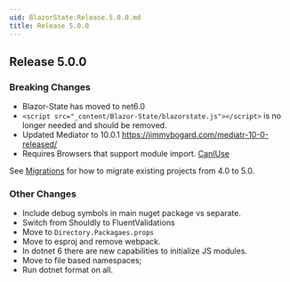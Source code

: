 ```yaml
---
uid: BlazorState:Release.5.0.0.md
title: Release 5.0.0
---
```


## Release 5.0.0

### Breaking Changes
* Blazor-State has moved to net6.0
* `<script src="_content/Blazor-State/blazorstate.js"></script>` is no longer needed and should be removed.
* Updated Mediator to 10.0.1 https://jimmybogard.com/mediatr-10-0-released/
* Requires Browsers that support module import.  [CanIUse](https://caniuse.com/?search=module)

See [Migrations](xref:BlazorState:Migration4-5.md) for how to migrate existing projects from 4.0 to 5.0.

### Other Changes
* Include debug symbols in main nuget package vs separate.
* Switch from Shouldly to FluentValidations
* Move to `Directory.Packagaes.props`
* Move to esproj and remove webpack.
* In dotnet 6 there are new capabilities to initialize JS modules. 
* Move to file based namespaces;
* Run dotnet format on all.
